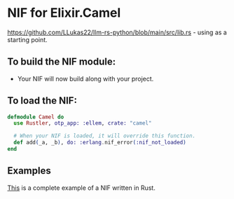 # NIF for Elixir.Camel

https://github.com/LLukas22/llm-rs-python/blob/main/src/lib.rs - using as a starting point.

## To build the NIF module:

- Your NIF will now build along with your project.

## To load the NIF:

```elixir
defmodule Camel do
  use Rustler, otp_app: :ellem, crate: "camel"

  # When your NIF is loaded, it will override this function.
  def add(_a, _b), do: :erlang.nif_error(:nif_not_loaded)
end
```

## Examples

[This](https://github.com/rusterlium/NifIo) is a complete example of a NIF written in Rust.

